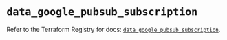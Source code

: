 # `data_google_pubsub_subscription`

Refer to the Terraform Registry for docs: [`data_google_pubsub_subscription`](https://registry.terraform.io/providers/hashicorp/google-beta/5.15.0/docs/data-sources/google_pubsub_subscription).
